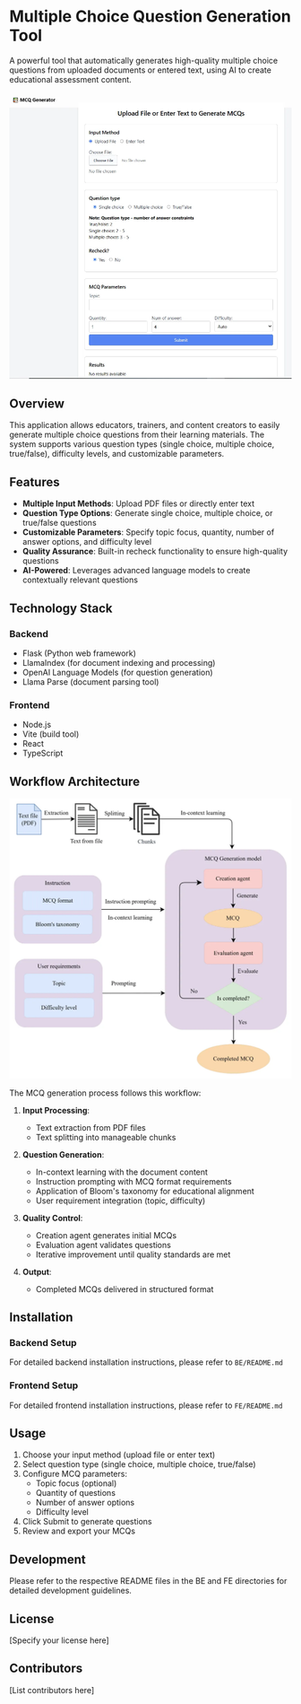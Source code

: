 # Multiple Choice Question Generation Tool

A powerful tool that automatically generates high-quality multiple choice questions from uploaded documents or entered text, using AI to create educational assessment content.

![MCQ Generator Interface](public\ui.png)

## Overview

This application allows educators, trainers, and content creators to easily generate multiple choice questions from their learning materials. The system supports various question types (single choice, multiple choice, true/false), difficulty levels, and customizable parameters.

## Features

- **Multiple Input Methods**: Upload PDF files or directly enter text
- **Question Type Options**: Generate single choice, multiple choice, or true/false questions
- **Customizable Parameters**: Specify topic focus, quantity, number of answer options, and difficulty level
- **Quality Assurance**: Built-in recheck functionality to ensure high-quality questions
- **AI-Powered**: Leverages advanced language models to create contextually relevant questions

## Technology Stack

### Backend
- Flask (Python web framework)
- LlamaIndex (for document indexing and processing)
- OpenAI Language Models (for question generation)
- Llama Parse (document parsing tool)

### Frontend
- Node.js
- Vite (build tool)
- React
- TypeScript

## Workflow Architecture

![MCQ Generator Pipeline](public\pipeline.png)

The MCQ generation process follows this workflow:

1. **Input Processing**:
   - Text extraction from PDF files
   - Text splitting into manageable chunks

2. **Question Generation**:
   - In-context learning with the document content
   - Instruction prompting with MCQ format requirements
   - Application of Bloom's taxonomy for educational alignment
   - User requirement integration (topic, difficulty)

3. **Quality Control**:
   - Creation agent generates initial MCQs
   - Evaluation agent validates questions
   - Iterative improvement until quality standards are met

4. **Output**:
   - Completed MCQs delivered in structured format

## Installation

### Backend Setup

For detailed backend installation instructions, please refer to `BE/README.md`

### Frontend Setup

For detailed frontend installation instructions, please refer to `FE/README.md`


## Usage

1. Choose your input method (upload file or enter text)
2. Select question type (single choice, multiple choice, true/false)
3. Configure MCQ parameters:
   - Topic focus (optional)
   - Quantity of questions
   - Number of answer options
   - Difficulty level
4. Click Submit to generate questions
5. Review and export your MCQs

## Development

Please refer to the respective README files in the BE and FE directories for detailed development guidelines.

## License

[Specify your license here]

## Contributors

[List contributors here]
